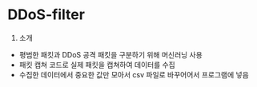 # DDoS-filter
 1. 소개
  - 평범한 패킷과 DDoS 공격 패킷을 구분하기 위해 머신러닝 사용
  - 패킷 캡쳐 코드로 실제 패킷을 캡쳐하여 데이터를 수집
  - 수집한 데이터에서 중요한 값만 모아서 csv 파일로 바꾸어어서 프로그램에 넣음
 
